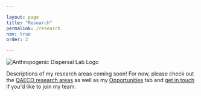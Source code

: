 ```yaml
---

layout: page
title: "Research"
permalink: /research
nav: true
order: 2

---
```

<img src="/assets/projectpics/lablogo.png" alt="Anthropogenic Dispersal Lab Logo" class="center-fit">

Descriptions of my research areas coming soon! For now, please check out the [QAECO research areas](https://qaeco.com/landing/) as well as my [Opportunities](https://ejhudgins.com/opportunities) tab and [get in touch](mailto:emma.hudgins@unimelb.edu.au) if you'd like to join my team.